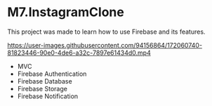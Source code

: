 # M7.InstagramClone

This project was made to learn how to use Firebase and its features.

https://user-images.githubusercontent.com/94156864/172060740-81823446-90e0-4de6-a32c-7897e61434d0.mp4

- MVC
- Firebase Authentication
- Firebase Database
- Firebase Storage
- Firebase Notification

